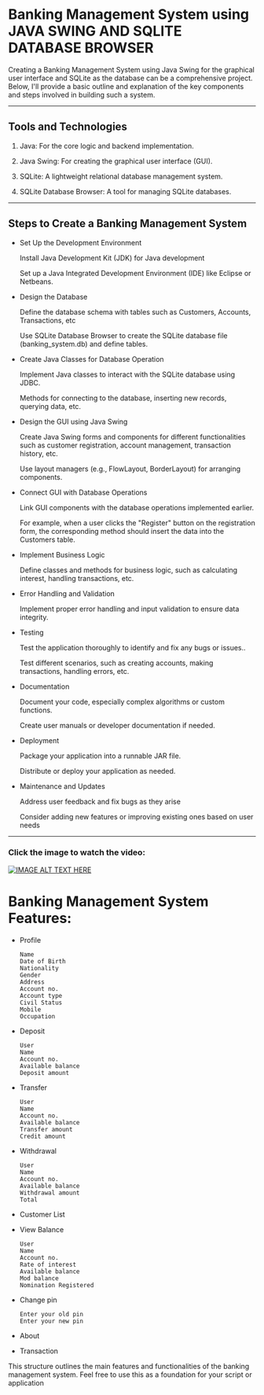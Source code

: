 # Banking Management System using JAVA SWING AND SQLITE DATABASE BROWSER


Creating a Banking Management System using Java Swing for the graphical user interface and SQLite as the database can be a comprehensive project. Below, I'll provide a basic outline and explanation of the key components and steps involved in building such a system.

<hr />

## Tools and Technologies
1. Java: For the core logic and backend implementation.

2. Java Swing: For creating the graphical user interface (GUI).

3. SQLite: A lightweight relational database management system.

4. SQLite Database Browser: A tool for managing SQLite databases.

<hr />


## Steps to Create a Banking Management System
  
  <ul>
  <li>
  <p>Set Up the Development Environment</p>
  <p>Install Java Development Kit (JDK) for Java development</p>
  <p>Set up a Java Integrated Development Environment (IDE) like Eclipse or Netbeans.</p>
  </li>
  </ul>


<ul>
  <li>
  <p>Design the Database</p>
  <p>Define the database schema with tables such as Customers, Accounts, Transactions, etc</p>
  <p>Use SQLite Database Browser to create the SQLite database file (banking_system.db) and define tables.</p>
  </li>
  </ul>

  <ul>
  <li>
  <p>Create Java Classes for Database Operation</p>
  <p>Implement Java classes to interact with the SQLite database using JDBC.</p>
  <p>Methods for connecting to the database, inserting new records, querying data, etc.</p>
  </li>
  </ul>

  <ul>
  <li>
  <p>Design the GUI using Java Swing</p>
  <p>Create Java Swing forms and components for different functionalities such as customer registration, account management, transaction history, etc.</p>
  <p>Use layout managers (e.g., FlowLayout, BorderLayout) for arranging components.</p>
  </li>
  </ul>

  <ul>
  <li>
  <p>Connect GUI with Database Operations</p>
  <p>Link GUI components with the database operations implemented earlier.</p>
  <p>For example, when a user clicks the "Register" button on the registration form, the corresponding method should insert the data into the Customers table.</p>
  </li>
  </ul>

  <ul>
  <li>
  <p>Implement Business Logic</p>
  <p>Define classes and methods for business logic, such as calculating interest, handling transactions, etc.</p>
  </li>
  </ul>

  <ul>
  <li>
  <p>Error Handling and Validation</p>
  <p>Implement proper error handling and input validation to ensure data integrity.</p>
  </li>
  </ul>

  <ul>
  <li>
  <p>Testing</p>
  <p>Test the application thoroughly to identify and fix any bugs or issues..</p>
  <p>Test different scenarios, such as creating accounts, making transactions, handling errors, etc.</p>
  </li>
  </ul>

  <ul>
  <li>
  <p>Documentation</p>
  <p>Document your code, especially complex algorithms or custom functions.</p>
  <p>Create user manuals or developer documentation if needed.</p>
  </li>
  </ul>

  <ul>
  <li>
  <p>Deployment</p>
  <p>Package your application into a runnable JAR file.</p>
  <p>Distribute or deploy your application as needed.</p>
  </li>
  </ul>

  <ul>
  <li>
  <p>Maintenance and Updates</p>
  <p>Address user feedback and fix bugs as they arise</p>
  <p>Consider adding new features or improving existing ones based on user needs</p>
  </li>
  </ul>

  <hr />



### Click the image to watch the video:


[![IMAGE ALT TEXT HERE](https://img.youtube.com/vi/ESxDUzU8ueU/0.jpg)](https://www.youtube.com/watch?v=ESxDUzU8ueU)


# Banking Management System Features:
<ul>
<li>
<p>Profile</p>
<pre><code>Name
Date of Birth
Nationality
Gender
Address
Account no.
Account type
Civil Status
Mobile
Occupation
</code></pre>
</li>
</ul>

<ul>
<li>
<p>Deposit</p>
<pre><code>User
Name
Account no.
Available balance
Deposit amount
</code></pre>
</li>
</ul>

<ul>
<li>
<p>Transfer</p>
<pre><code>User
Name
Account no.
Available balance
Transfer amount
Credit amount
</code></pre>
</li>
</ul>

<ul>
<li>
<p>Withdrawal</p>
<pre><code>User
Name
Account no.
Available balance
Withdrawal amount
Total
</code></pre>
</li>
</ul>

<ul>
<li>
<p>Customer List</p>
</li>
</ul>

<ul>
<li>
<p>View Balance</p>
<pre><code>User
Name
Account no.
Rate of interest
Available balance
Mod balance
Nomination Registered
</code></pre>
</li>
</ul>

<ul>
<li>
<p>Change pin</p>
<pre><code>Enter your old pin
Enter your new pin
</code></pre>
</li>
</ul>

<ul>
<li>
<p>About</p>
</li>
</ul>

<ul>
<li>
<p>Transaction</p>
</li>
</ul>


This structure outlines the main features and functionalities of the banking management system. Feel free to use this as a foundation for your script or application
